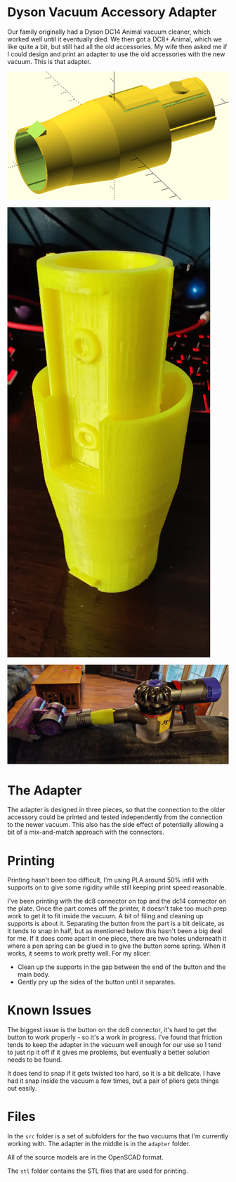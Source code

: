# Dyson Vacuum Accessory Adapter

Our family originally had a Dyson DC14 Animal vacuum cleaner, which worked well until it eventually died.  We then got a
DC8+ Animal, which we like quite a bit, but still had all the old accessories.  My wife then asked me if I could design
and print an adapter to use the old accessories with the new vacuum.  This is that adapter.  

![Rendered](./img/render.png)

![Printed](./img/printed.jpg)

![Connected](./img/connected.jpg)

# The Adapter

The adapter is designed in three pieces, so that the connection to the older accessory could be printed and tested
independently from the connection to the newer vacuum.  This also has the side effect of potentially allowing a bit of a
mix-and-match approach with the connectors.

# Printing

Printing hasn't been too difficult, I'm using PLA around 50% infill with supports on to give some rigidity while still
keeping print speed reasonable.  

I've been printing with the dc8 connector on top and the dc14 connector on the plate. Once the part comes off the
printer, it doesn't take too much prep work to get it to fit inside the vacuum.  A bit of filing and cleaning up
supports is about it.  Separating the button from the part is a bit delicate, as it tends to snap in half, but as
mentioned below this hasn't been a big deal for me.  If it does come apart in one piece, there are two holes underneath
it where a pen spring can be glued in to give the button some spring.  When it works, it seems to work pretty well.  For
my slicer:
* Clean up the supports in the gap between the end of the button and the main body.
* Gently pry up the sides of the button until it separates.
 
# Known Issues

The biggest issue is the button on the dc8 connector, it's hard to get the button to work properly - so it's a work in
progress.  I've found that friction tends to keep the adapter in the vacuum well enough for our use so I tend to just
rip it off if it gives me problems, but eventually a better solution needs to be found.

It does tend to snap if it gets twisted too hard, so it is a bit delicate.  I have had it snap inside the vacuum a few
times, but a pair of pliers gets things out easily.

# Files

In the `src` folder is a set of subfolders for the two vacuums that I'm currently working with.  The adapter in the
middle is in the `adapter` folder.

All of the source models are in the OpenSCAD format.

The `stl` folder contains the STL files that are used for printing.